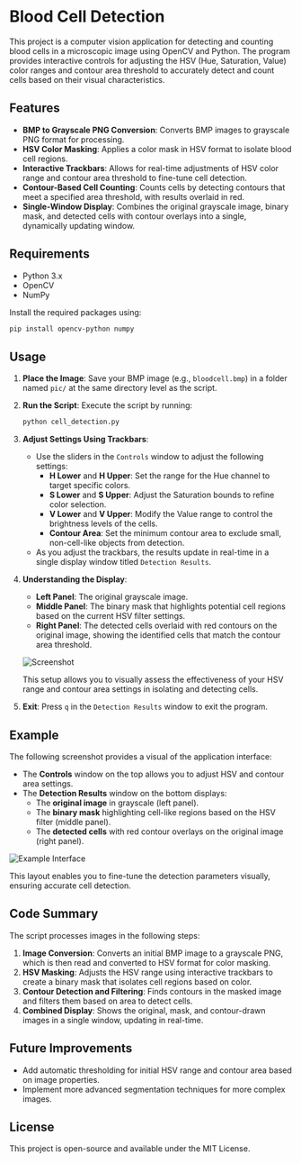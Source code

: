# Blood Cell Detection

This project is a computer vision application for detecting and counting blood cells in a microscopic image using OpenCV and Python. The program provides interactive controls for adjusting the HSV (Hue, Saturation, Value) color ranges and contour area threshold to accurately detect and count cells based on their visual characteristics.

## Features

- **BMP to Grayscale PNG Conversion**: Converts BMP images to grayscale PNG format for processing.
- **HSV Color Masking**: Applies a color mask in HSV format to isolate blood cell regions.
- **Interactive Trackbars**: Allows for real-time adjustments of HSV color range and contour area threshold to fine-tune cell detection.
- **Contour-Based Cell Counting**: Counts cells by detecting contours that meet a specified area threshold, with results overlaid in red.
- **Single-Window Display**: Combines the original grayscale image, binary mask, and detected cells with contour overlays into a single, dynamically updating window.

## Requirements

- Python 3.x
- OpenCV
- NumPy

Install the required packages using:

```bash
pip install opencv-python numpy
```

## Usage

1. **Place the Image**: Save your BMP image (e.g., `bloodcell.bmp`) in a folder named `pic/` at the same directory level as the script.

2. **Run the Script**: Execute the script by running:

   ```bash
   python cell_detection.py
   ```

3. **Adjust Settings Using Trackbars**:

   - Use the sliders in the `Controls` window to adjust the following settings:
     - **H Lower** and **H Upper**: Set the range for the Hue channel to target specific colors.
     - **S Lower** and **S Upper**: Adjust the Saturation bounds to refine color selection.
     - **V Lower** and **V Upper**: Modify the Value range to control the brightness levels of the cells.
     - **Contour Area**: Set the minimum contour area to exclude small, non-cell-like objects from detection.
   - As you adjust the trackbars, the results update in real-time in a single display window titled `Detection Results`.

4. **Understanding the Display**:

   - **Left Panel**: The original grayscale image.
   - **Middle Panel**: The binary mask that highlights potential cell regions based on the current HSV filter settings.
   - **Right Panel**: The detected cells overlaid with red contours on the original image, showing the identified cells that match the contour area threshold.

   ![Screenshot](asset/screenshow/Frame.png)

   This setup allows you to visually assess the effectiveness of your HSV range and contour area settings in isolating and detecting cells.

5. **Exit**: Press `q` in the `Detection Results` window to exit the program.

## Example

The following screenshot provides a visual of the application interface:

- The **Controls** window on the top allows you to adjust HSV and contour area settings.
- The **Detection Results** window on the bottom displays:
  - The **original image** in grayscale (left panel).
  - The **binary mask** highlighting cell-like regions based on the HSV filter (middle panel).
  - The **detected cells** with red contour overlays on the original image (right panel).

![Example Interface](asset/screenshow/Control.png)

This layout enables you to fine-tune the detection parameters visually, ensuring accurate cell detection.

## Code Summary

The script processes images in the following steps:

1. **Image Conversion**: Converts an initial BMP image to a grayscale PNG, which is then read and converted to HSV format for color masking.
2. **HSV Masking**: Adjusts the HSV range using interactive trackbars to create a binary mask that isolates cell regions based on color.
3. **Contour Detection and Filtering**: Finds contours in the masked image and filters them based on area to detect cells.
4. **Combined Display**: Shows the original, mask, and contour-drawn images in a single window, updating in real-time.

## Future Improvements

- Add automatic thresholding for initial HSV range and contour area based on image properties.
- Implement more advanced segmentation techniques for more complex images.

## License

This project is open-source and available under the MIT License.
